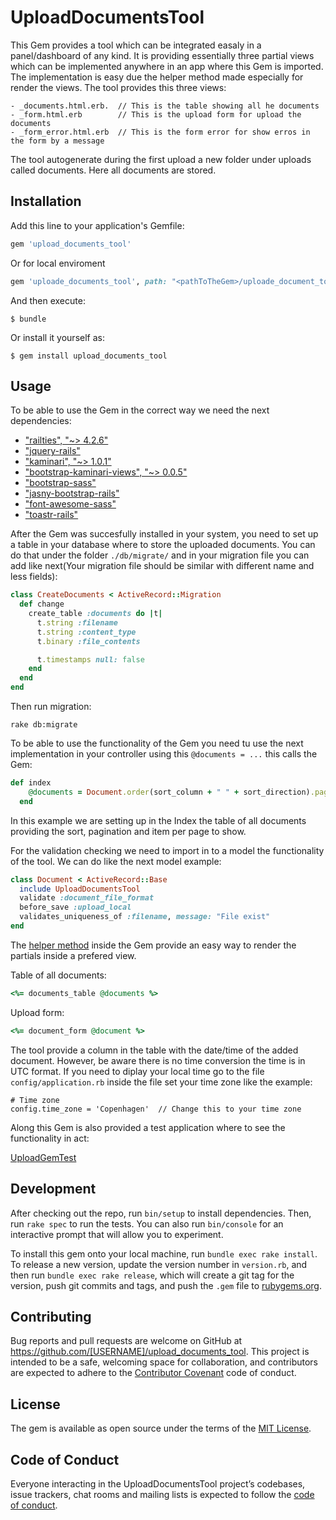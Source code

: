 # UploadDocumentsTool

This Gem provides a tool which can be integrated easaly in a panel/dashboard of any kind. 
It is providing essentially three partial views which can be implemented anywhere in an app where this Gem is imported. The implementation is easy due the helper method made especially for render the views.
The tool provides this three views:

	- _documents.html.erb.  // This is the table showing all he documents
	- _form.html.erb        // This is the upload form for upload the documents
	- _form_error.html.erb  // This is the form error for show erros in the form by a message  

The tool autogenerate during the first upload a new folder under uploads called documents. Here all documents are stored.

## Installation

Add this line to your application's Gemfile:

```ruby
gem 'upload_documents_tool'
```
Or for local enviroment

```ruby
gem 'uploade_documents_tool', path: "<pathToTheGem>/uploade_document_tool"
```

And then execute:

    $ bundle

Or install it yourself as:

    $ gem install upload_documents_tool

## Usage

To be able to use the Gem in the correct way we need the next dependencies:

- ["railties", "~> 4.2.6"](https://github.com/rails/rails/tree/master/railties)
- ["jquery-rails"](https://github.com/rails/jquery-rails)
- ["kaminari", "~> 1.0.1"](https://github.com/kaminari/kaminari)
- ["bootstrap-kaminari-views", "~> 0.0.5"](https://github.com/matenia/bootstrap-kaminari-views)
- ["bootstrap-sass"](https://github.com/twbs/bootstrap-sass)
- ["jasny-bootstrap-rails"](http://www.jasny.net/bootstrap/)
- ["font-awesome-sass"](https://github.com/FortAwesome/font-awesome-sass)
- ["toastr-rails"](https://github.com/tylergannon/toastr-rails)

After the Gem was succesfully installed in your system, you need to set up a table in your database where to store the uploaded documents. You can do that under the folder `./db/migrate/` and in your migration file you can add like next(Your migration file should be similar with different name and less fields):

```ruby
class CreateDocuments < ActiveRecord::Migration
  def change
    create_table :documents do |t|
      t.string :filename
      t.string :content_type
      t.binary :file_contents

      t.timestamps null: false
    end
  end
end
```

Then run migration:

```
rake db:migrate
```

To be able to use the functionality of the Gem you need tu use the next implementation in your controller using this `@documents = ...` this calls the Gem:

```ruby
def index
    @documents = Document.order(sort_column + " " + sort_direction).page(params[:page]).per(params[:limit])
  end
```

In this example we are setting up in the Index the table of all documents providing the sort, pagination and item per page to show.

For the validation checking we need to import in to a model the functionality of the tool.
We can do like the next model example:

```ruby
class Document < ActiveRecord::Base
  include UploadDocumentsTool
  validate :document_file_format
  before_save :upload_local
  validates_uniqueness_of :filename, message: "File exist"
end
```

The [helper method](https://github.com/Jakub41/upload_documents_tool/blob/master/app/helpers/upload_document_tool_helper.rb) inside the Gem provide an easy way to render the partials inside a prefered view.
 
Table of all documents:

```ruby
<%= documents_table @documents %>
```

Upload form:

```ruby
<%= document_form @document %>
```

The tool provide a column in the table with the date/time of the added document. However, be aware there is no time conversion the time is in UTC format. If you need to diplay your local time go to the file `config/application.rb` inside the file set your time zone like the example:
	
	# Time zone
    config.time_zone = 'Copenhagen'  // Change this to your time zone

Along this Gem is also provided a test application where to see the functionality in act: 

[UploadGemTest](https://github.com/Jakub41/UploadGemTest)

## Development

After checking out the repo, run `bin/setup` to install dependencies. Then, run `rake spec` to run the tests. You can also run `bin/console` for an interactive prompt that will allow you to experiment.

To install this gem onto your local machine, run `bundle exec rake install`. To release a new version, update the version number in `version.rb`, and then run `bundle exec rake release`, which will create a git tag for the version, push git commits and tags, and push the `.gem` file to [rubygems.org](https://rubygems.org).

## Contributing

Bug reports and pull requests are welcome on GitHub at https://github.com/[USERNAME]/upload_documents_tool. This project is intended to be a safe, welcoming space for collaboration, and contributors are expected to adhere to the [Contributor Covenant](http://contributor-covenant.org) code of conduct.

## License

The gem is available as open source under the terms of the [MIT License](https://opensource.org/licenses/MIT).

## Code of Conduct

Everyone interacting in the UploadDocumentsTool project’s codebases, issue trackers, chat rooms and mailing lists is expected to follow the [code of conduct](https://github.com/[USERNAME]/upload_documents_tool/blob/master/CODE_OF_CONDUCT.md).
